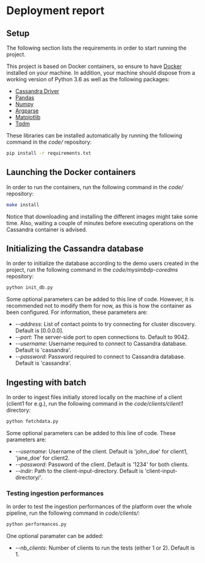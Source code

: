 # Deployment report

## Setup
The following section lists the requirements in order to start running the project.

This project is based on Docker containers, so ensure to have [Docker](https://docs.docker.com/v17.12/install/) installed on your machine. In addition, your machine should dispose from a working version of Python 3.6 as well as the following packages:
- [Cassandra Driver](https://docs.datastax.com/en/developer/python-driver/3.19/installation/)
- [Pandas](https://pypi.org/project/pandas/)
- [Numpy](https://pypi.org/project/numpy/)
- [Argparse](https://pypi.org/project/argparse/)
- [Matplotlib](https://pypi.org/project/matplotlib/)
- [Tqdm](https://pypi.org/project/tqdm/)

These libraries can be installed automatically by running the following command in the *code/* repository:
```bash
pip install -r requirements.txt
```

## Launching the Docker containers
In order to run the containers, run the following command in the *code/* repository:
```bash
make install
```
Notice that downloading and installing the different images might take some time. Also, waiting a couple of minutes before executing operations on the Cassandra container is advised.


## Initializing the Cassandra database
In order to initialize the database according to the demo users created in the project, run the following command in the *code/mysimbdp-coredms* repository:
```bash
python init_db.py
```
Some optional parameters can be added to this line of code. However, it is recommended not to modify them for now, as this is how the container as been configured. For information, these parameters are:
* *--address*: List of contact points to try connecting for cluster discovery. Default is [0.0.0.0].
* *--port*: The server-side port to open connections to. Default to 9042.
* *--username*: Username required to connect to Cassandra database. Default is 'cassandra'.
* *--password*: Password required to connect to Cassandra database. Default is 'cassandra'.


## Ingesting with batch
In order to ingest files initially stored locally on the machine of a client (client1 for e.g.), run the following command in the *code/clients/client1* directory:
```bash
python fetchdata.py
```
Some optional parameters can be added to this line of code. These parameters are:
* *--username*: Username of the client. Default is 'john_doe' for client1, 'jane_doe' for client2.
* *--password*: Password of the client. Default is '1234' for both clients.
* *--indir*: Path to the client-input-directory. Default is 'client-input-directory/'.


### Testing ingestion performances
In order to test the ingestion performances of the platform over the whole pipeline, run the following command in *code/clients/*:
```bash
python performances.py
```
One optional paramater can be added:
* *--nb_clients*: Number of clients to run the tests (either 1 or 2). Default is 1.